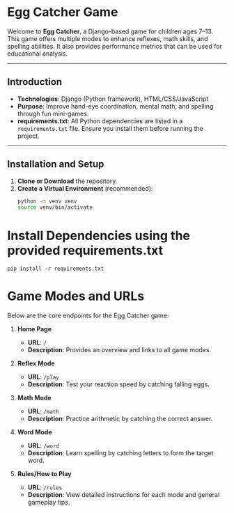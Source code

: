 # Egg Catcher Game

Welcome to **Egg Catcher**, a Django-based game for children ages 7–13. This game offers multiple modes to enhance reflexes, math skills, and spelling abilities. It also provides performance metrics that can be used for educational analysis.

---

## Introduction

- **Technologies**: Django (Python framework), HTML/CSS/JavaScript
- **Purpose**: Improve hand-eye coordination, mental math, and spelling through fun mini-games.
- **requirements.txt**: All Python dependencies are listed in a `requirements.txt` file. Ensure you install them before running the project.

---

## Installation and Setup

1. **Clone or Download** the repository.
2. **Create a Virtual Environment** (recommended):
   ```bash
   python -m venv venv
   source venv/bin/activate
   ```

# Install Dependencies using the provided requirements.txt
```
pip install -r requirements.txt

```
# Game Modes and URLs

Below are the core endpoints for the Egg Catcher game:

1. **Home Page**  
   - **URL**: `/`  
   - **Description**: Provides an overview and links to all game modes.

2. **Reflex Mode**  
   - **URL**: `/play`  
   - **Description**: Test your reaction speed by catching falling eggs.

3. **Math Mode**  
   - **URL**: `/math`  
   - **Description**: Practice arithmetic by catching the correct answer.

4. **Word Mode**  
   - **URL**: `/word`  
   - **Description**: Learn spelling by catching letters to form the target word.

5. **Rules/How to Play**  
   - **URL**: `/rules`  
   - **Description**: View detailed instructions for each mode and general gameplay tips.
